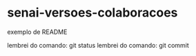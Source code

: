# senai-versoes-colaboracoes

exemplo de README


lembrei do comando: git status
lembrei do comando: git commit
